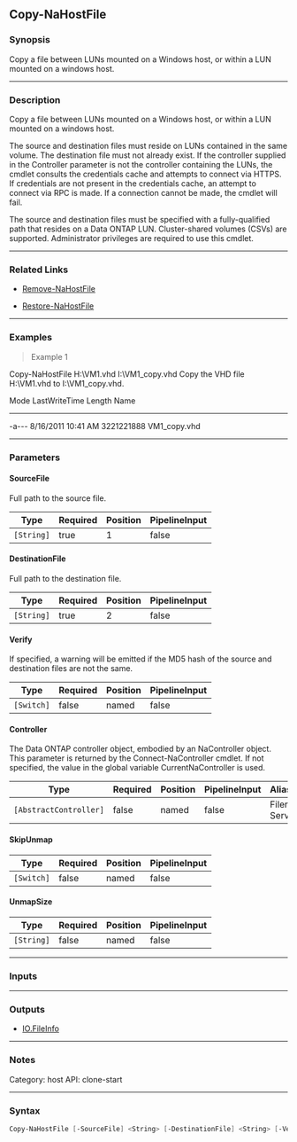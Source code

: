 Copy-NaHostFile
---------------

### Synopsis
Copy a file between LUNs mounted on a Windows host, or within a LUN mounted on a windows host.

---

### Description

Copy a file between LUNs mounted on a Windows host, or within a LUN mounted on a windows host.

The source and destination files must reside on LUNs contained in the same volume.  The destination file must not already exist.  If the controller supplied in the Controller parameter is not the controller containing the LUNs, the cmdlet consults the credentials cache and attempts to connect via HTTPS.  If credentials are not present in the credentials cache, an attempt to connect via RPC is made.  If a connection cannot be made, the cmdlet will fail.

The source and destination files must be specified with a fully-qualified path that resides on a Data ONTAP LUN.  Cluster-shared volumes (CSVs) are supported.  Administrator privileges are required to use this cmdlet.

---

### Related Links
* [Remove-NaHostFile](Remove-NaHostFile)

* [Restore-NaHostFile](Restore-NaHostFile)

---

### Examples
> Example 1

Copy-NaHostFile H:\VM1.vhd I:\VM1_copy.vhd
Copy the VHD file H:\VM1.vhd to I:\VM1_copy.vhd.

Mode                LastWriteTime     Length Name
----                -------------     ------ ----
-a---         8/16/2011  10:41 AM 3221221888 VM1_copy.vhd

---

### Parameters
#### **SourceFile**
Full path to the source file.

|Type      |Required|Position|PipelineInput|
|----------|--------|--------|-------------|
|`[String]`|true    |1       |false        |

#### **DestinationFile**
Full path to the destination file.

|Type      |Required|Position|PipelineInput|
|----------|--------|--------|-------------|
|`[String]`|true    |2       |false        |

#### **Verify**
If specified, a warning will be emitted if the MD5 hash of the source and destination files are not the same.

|Type      |Required|Position|PipelineInput|
|----------|--------|--------|-------------|
|`[Switch]`|false   |named   |false        |

#### **Controller**
The Data ONTAP controller object, embodied by an NaController object.  This parameter is returned by the Connect-NaController cmdlet.  If not specified, the value in the global variable CurrentNaController is used.

|Type                  |Required|Position|PipelineInput|Aliases         |
|----------------------|--------|--------|-------------|----------------|
|`[AbstractController]`|false   |named   |false        |Filer<br/>Server|

#### **SkipUnmap**

|Type      |Required|Position|PipelineInput|
|----------|--------|--------|-------------|
|`[Switch]`|false   |named   |false        |

#### **UnmapSize**

|Type      |Required|Position|PipelineInput|
|----------|--------|--------|-------------|
|`[String]`|false   |named   |false        |

---

### Inputs

---

### Outputs
* [IO.FileInfo](https://learn.microsoft.com/en-us/dotnet/api/System.IO.FileInfo)

---

### Notes
Category: host
API: clone-start

---

### Syntax
```PowerShell
Copy-NaHostFile [-SourceFile] <String> [-DestinationFile] <String> [-Verify] [-Controller <AbstractController>] [-SkipUnmap] [-UnmapSize <String>] [<CommonParameters>]
```
